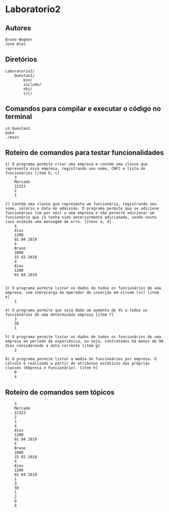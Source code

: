 # Laboratorio2

## Autores

    Bruno Wagner
    José Alex

## Diretórios

	Laboratorio2/
		Questao1/
			bin/
			include/
			obj/
			src/

## Comandos para compilar e executar o código no terminal

    cd Questao1
    make
    ./main

## Roteiro de comandos para testar funcionalidades

	1) O programa permite criar uma empresa e contém uma classe que representa essa empresa, registrando seu nome, CNPJ e lista de funcionários [item b, c]
		3
		Mercado
		12323
		2
		1

	2) Contém uma classe que representa um funcionário, registrando seu nome, salário e data de admissão. O programa permite que se adicione funcionários (um por vez) a uma empresa e não permite adicionar um funcionário que já tenha sido anteriormente adicionado, sendo neste caso exibida uma mensagem de erro. [itens a, d]
		4
		Alex
		1200
		01 04 2019
		4
		Bruno
		1000
		15 02 2018
		4
		Alex
		1200
		01 04 2019


	3) O programa permite listar os dados de todos os funcionários de uma empresa, com sobrecarga do operador de inserção em stream (<<) [item e]
		1

	4) O programa permite que seja dado um aumento de X% a todos os funcionários de uma determinada empresa [item f]
		3
		50
		1

	5) O programa permite listar os dados de todos os funcionários de uma empresa em período de experiência, ou seja, contratados há menos de 90 dias considerando a data corrente [item g]
		2

	6) O programa permite listar a média de funcionários por empresa. O cálculo é realizado a partir de atributos estáticos das próprias classes (Empresa e Funcionário). [item h]
		0
		4

## Roteiro de comandos sem tópicos

		3
		Mercado
		12323
		2
		1
		4
		Alex
		1200
		01 04 2019
		4
		Bruno
		1000
		15 02 2018
		4
		Alex
		1200
		01 04 2019
		1
		3
		50
		1
		2
		0
		4
